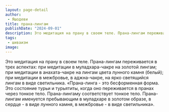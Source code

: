 ```yaml
---
layout: page-detail
author:
 - Яшодеви
title: прана-лингам
publishDate: "2024-09-01"
description: Это медитация на прану в своем теле. Прана-лингам переживается в трех аспектах при медитации в муладхара-чакре на золотой лингам; при медитации в анахата-чакре на лингам цвета лунного камня (белый); при медитации в межбровье, в аджна-чакре, на ярко светящийся лингам в виде светильника.
tags:
 - шиваизм
image: 
---
```


Это медитация на прану в своем теле. Прана-лингам переживается в трех аспектах: при медитации в муладхара-чакре на золотой лингам; при медитации в анахата-чакре на лингам цвета лунного камня (белый); при медитации в межбровье, в аджна-чакре, на ярко светящийся лингам в виде светильника.
 «Прана-линга - это бесформенная форма. Это состояние турьи и турьятиты, когда оно переживается в пранах через тонкое тело. Прана-лингаму соответствует тонкое тело. Прана-лингам именуется пребывающим в муладхаре в золотом образе, в сердце - в виде лунного камня, в межбровье - в виде светильника».

